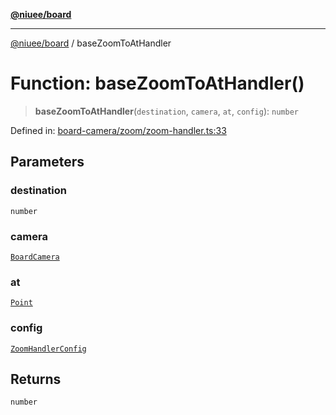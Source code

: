 [**@niuee/board**](../README.md)

***

[@niuee/board](../globals.md) / baseZoomToAtHandler

# Function: baseZoomToAtHandler()

> **baseZoomToAtHandler**(`destination`, `camera`, `at`, `config`): `number`

Defined in: [board-camera/zoom/zoom-handler.ts:33](https://github.com/niuee/board/blob/d74620e4e63da3004adfc7105b7f1136fce9577c/src/board-camera/zoom/zoom-handler.ts#L33)

## Parameters

### destination

`number`

### camera

[`BoardCamera`](../interfaces/BoardCamera.md)

### at

[`Point`](../type-aliases/Point.md)

### config

[`ZoomHandlerConfig`](../type-aliases/ZoomHandlerConfig.md)

## Returns

`number`
